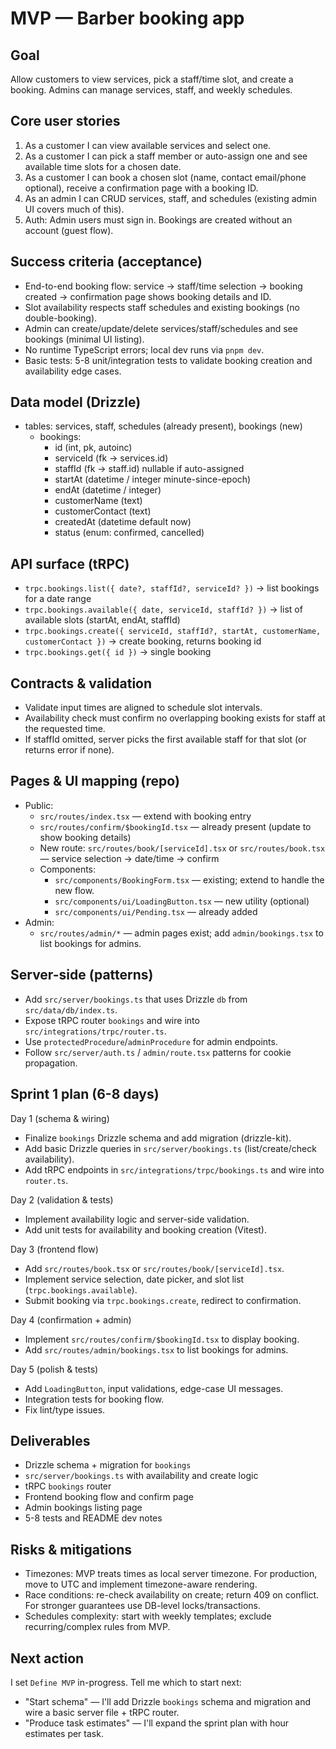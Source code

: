 MVP — Barber booking app
=========================

Goal
----
Allow customers to view services, pick a staff/time slot, and create a booking. Admins can manage services, staff, and weekly schedules.

Core user stories
-----------------
1. As a customer I can view available services and select one.
2. As a customer I can pick a staff member or auto-assign one and see available time slots for a chosen date.
3. As a customer I can book a chosen slot (name, contact email/phone optional), receive a confirmation page with a booking ID.
4. As an admin I can CRUD services, staff, and schedules (existing admin UI covers much of this).
5. Auth: Admin users must sign in. Bookings are created without an account (guest flow).

Success criteria (acceptance)
-----------------------------
- End-to-end booking flow: service -> staff/time selection -> booking created -> confirmation page shows booking details and ID.
- Slot availability respects staff schedules and existing bookings (no double-booking).
- Admin can create/update/delete services/staff/schedules and see bookings (minimal UI listing).
- No runtime TypeScript errors; local dev runs via `pnpm dev`.
- Basic tests: 5-8 unit/integration tests to validate booking creation and availability edge cases.

Data model (Drizzle)
--------------------
- tables: services, staff, schedules (already present), bookings (new)
  - bookings:
    - id (int, pk, autoinc)
    - serviceId (fk -> services.id)
    - staffId (fk -> staff.id) nullable if auto-assigned
    - startAt (datetime / integer minute-since-epoch)
    - endAt (datetime / integer)
    - customerName (text)
    - customerContact (text)
    - createdAt (datetime default now)
    - status (enum: confirmed, cancelled)

API surface (tRPC)
------------------
- `trpc.bookings.list({ date?, staffId?, serviceId? })` -> list bookings for a date range
- `trpc.bookings.available({ date, serviceId, staffId? })` -> list of available slots (startAt, endAt, staffId)
- `trpc.bookings.create({ serviceId, staffId?, startAt, customerName, customerContact })` -> create booking, returns booking id
- `trpc.bookings.get({ id })` -> single booking

Contracts & validation
----------------------
- Validate input times are aligned to schedule slot intervals.
- Availability check must confirm no overlapping booking exists for staff at the requested time.
- If staffId omitted, server picks the first available staff for that slot (or returns error if none).

Pages & UI mapping (repo)
-------------------------
- Public:
  - `src/routes/index.tsx` — extend with booking entry
  - `src/routes/confirm/$bookingId.tsx` — already present (update to show booking details)
  - New route: `src/routes/book/[serviceId].tsx` or `src/routes/book.tsx` — service selection -> date/time -> confirm
  - Components:
    - `src/components/BookingForm.tsx` — existing; extend to handle the new flow.
    - `src/components/ui/LoadingButton.tsx` — new utility (optional)
    - `src/components/ui/Pending.tsx` — already added
- Admin:
  - `src/routes/admin/*` — admin pages exist; add `admin/bookings.tsx` to list bookings for admins.

Server-side (patterns)
----------------------
- Add `src/server/bookings.ts` that uses Drizzle `db` from `src/data/db/index.ts`.
- Expose tRPC router `bookings` and wire into `src/integrations/trpc/router.ts`.
- Use `protectedProcedure`/`adminProcedure` for admin endpoints.
- Follow `src/server/auth.ts` / `admin/route.tsx` patterns for cookie propagation.

Sprint 1 plan (6-8 days)
-------------------------
Day 1 (schema & wiring)
- Finalize `bookings` Drizzle schema and add migration (drizzle-kit).
- Add basic Drizzle queries in `src/server/bookings.ts` (list/create/check availability).
- Add tRPC endpoints in `src/integrations/trpc/bookings.ts` and wire into `router.ts`.

Day 2 (validation & tests)
- Implement availability logic and server-side validation.
- Add unit tests for availability and booking creation (Vitest).

Day 3 (frontend flow)
- Add `src/routes/book.tsx` or `src/routes/book/[serviceId].tsx`.
- Implement service selection, date picker, and slot list (`trpc.bookings.available`).
- Submit booking via `trpc.bookings.create`, redirect to confirmation.

Day 4 (confirmation + admin)
- Implement `src/routes/confirm/$bookingId.tsx` to display booking.
- Add `src/routes/admin/bookings.tsx` to list bookings for admins.

Day 5 (polish & tests)
- Add `LoadingButton`, input validations, edge-case UI messages.
- Integration tests for booking flow.
- Fix lint/type issues.

Deliverables
------------
- Drizzle schema + migration for `bookings`
- `src/server/bookings.ts` with availability and create logic
- tRPC `bookings` router
- Frontend booking flow and confirm page
- Admin bookings listing page
- 5-8 tests and README dev notes

Risks & mitigations
-------------------
- Timezones: MVP treats times as local server timezone. For production, move to UTC and implement timezone-aware rendering.
- Race conditions: re-check availability on create; return 409 on conflict. For stronger guarantees use DB-level locks/transactions.
- Schedules complexity: start with weekly templates; exclude recurring/complex rules from MVP.

Next action
-----------
I set `Define MVP` in-progress. Tell me which to start next:
- "Start schema" — I'll add Drizzle `bookings` schema and migration and wire a basic server file + tRPC router.
- "Produce task estimates" — I'll expand the sprint plan with hour estimates per task.

